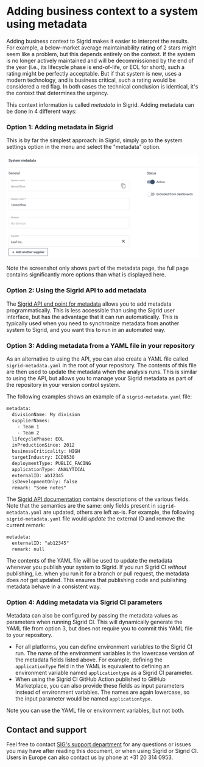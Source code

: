 Adding business context to a system using metadata
==================================================

Adding business context to Sigrid makes it easier to interpret the results. For example, a below-market average maintainability rating of 2 stars might seem like a problem, but this depends entirely on the context. If the system is no longer actively maintained and will be decommissioned by the end of the year (i.e., its lifecycle phase is end-of-life, or EOL for short), such a rating might be perfectly acceptable. But if that system is new, uses a modern technology, and is business critical, such a rating would be considered a red flag. In both cases the technical conclusion is identical, it's the context that determines the urgency.

This context information is called *metadata* in Sigrid. Adding metadata can be done in 4 different ways:

### Option 1: Adding metadata in Sigrid

This is by far the simplest approach: in Sigrid, simply go to the system settings option in the menu and select the "metadata" option. 

<img src="images/metadata-ui.png" width="600" />

Note the screenshot only shows part of the metadata page, the full page contains significantly more options than what is displayed here.

### Option 2: Using the Sigrid API to add metadata

The [Sigrid API end point for metadata](sigrid-api-documentation.md#system-metadata) allows you to add metadata programmatically. This is less accessible than using the Sigrid user interface, but has the advantage that it can run automatically. This is typically used when you need to synchronize metadata from another system to Sigrid, and you want this to run in an automated way.

### Option 3: Adding metadata from a YAML file in your repository

As an alternative to using the API, you can also create a YAML file called `sigrid-metadata.yaml` in the root of your repository. The contents of this file are then used to update the metadata when the analysis runs. This is similar to using the API, but allows you to manage your Sigrid metadata as part of the repository in your version control system.

The following examples shows an example of a `sigrid-metadata.yaml` file:

```
metadata:
  divisionName: My division
  supplierNames:
    - Team 1
    - Team 2
  lifecyclePhase: EOL
  inProductionSince: 2012
  businessCriticality: HIGH
  targetIndustry: ICD9530
  deploymentType: PUBLIC_FACING
  applicationType: ANALYTICAL
  externalID: ab12345
  isDevelopmentOnly: false
  remark: "Some notes"
```

The [Sigrid API documentation](sigrid-api-documentation.md#system-metadata) contains descriptions of the various fields. Note that the semantics are the same: only fields present in `sigrid-metadata.yaml` are updated, others are left as-is. For example, the following `sigrid-metadata.yaml` file would _update_ the external ID and remove the current remark:

```
metadata:
  externalID: "ab12345"
  remark: null
```

The contents of the YAML file will be used to update the metadata whenever you publish your system to Sigrid. If you run Sigrid CI *without* publishing, i.e. when you run it for a branch or pull request, the metadata does *not* get updated. This ensures that publishing code and publishing metadata behave in a consistent way.

### Option 4: Adding metadata via Sigrid CI parameters

Metadata can also be configured by passing the metadata values as parameters when running Sigrid CI. This will dynamically generate the YAML file from option 3, but does not require you to commit this YAML file to your repository. 

- For all platforms, you can define environment variables to the Sigrid CI run. The name of the environment variables is the lowercase version of the metadata fields listed above. For example, defining the `applicationType` field in the YAML is equivalent to defining an environment variable named `applicationtype` as a Sigrid CI parameter.
- When using the Sigrid CI GitHub Action published to GitHub Marketplace, you can also provide these fields as input parameters instead of environment variables. The names are again lowercase, so the input parameter would be named `applicationtype`.

Note you can use the YAML file or environment variables, but not both. 

## Contact and support

Feel free to contact [SIG's support department](mailto:support@softwareimprovementgroup.com) for any questions or issues you may have after reading this document, or when using Sigrid or Sigrid CI. Users in Europe can also contact us by phone at +31 20 314 0953.
